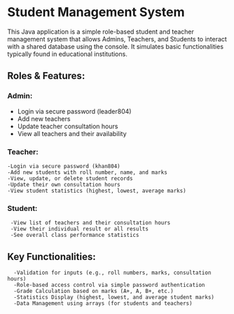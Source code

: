 # Student Management System
This Java application is a simple role-based student and teacher management system that allows Admins, Teachers, and Students to interact with a shared database using the console.
It simulates basic functionalities typically found in educational institutions.
## Roles & Features:
### Admin:
   - Login via secure password (leader804)
   - Add new teachers
   - Update teacher consultation hours
   - View all teachers and their availability

### Teacher:
    -Login via secure password (khan804)
    -Add new students with roll number, name, and marks
    -View, update, or delete student records
    -Update their own consultation hours
    -View student statistics (highest, lowest, average marks)
### Student:
     -View list of teachers and their consultation hours
     -View their individual result or all results
     -See overall class performance statistics

## Key Functionalities:
      -Validation for inputs (e.g., roll numbers, marks, consultation hours)
      -Role-based access control via simple password authentication
      -Grade Calculation based on marks (A+, A, B+, etc.)
      -Statistics Display (highest, lowest, and average student marks)
      -Data Management using arrays (for students and teachers)
